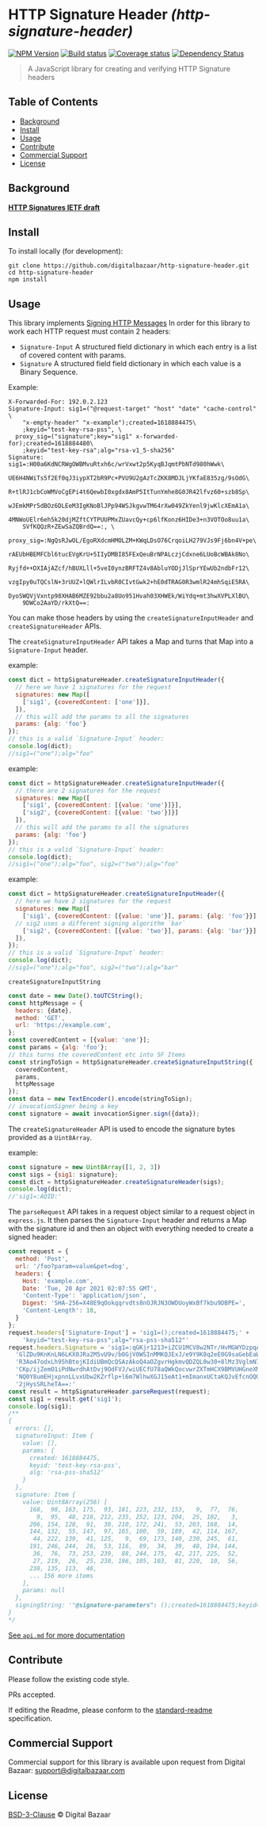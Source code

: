# HTTP Signature Header _(http-signature-header)_

[![NPM Version](https://img.shields.io/npm/v/http-signature-header.svg)](https://npm.im/http-signature-header)
[![Build status](https://img.shields.io/github/workflow/status/digitalbazaar/http-signature-header/Node.js%20CI)](https://github.com/digitalbazaar/http-signature-header/actions?query=workflow%3A%22Node.js+CI%22)
[![Coverage status](https://img.shields.io/codecov/c/github/digitalbazaar/http-signature-header)](https://codecov.io/gh/digitalbazaar/http-signature-header)
[![Dependency Status](https://img.shields.io/david/digitalbazaar/http-signature-header.svg)](https://david-dm.org/digitalbazaar/http-signature-header)

> A JavaScript library for creating and verifying HTTP Signature headers

## Table of Contents

- [Background](#background)
- [Install](#install)
- [Usage](#usage)
- [Contribute](#contribute)
- [Commercial Support](#commercial-support)
- [License](#license)

## Background

**[HTTP Signatures IETF draft](https://tools.ietf.org/html/draft-cavage-http-signatures)**

## Install

To install locally (for development):

```
git clone https://github.com/digitalbazaar/http-signature-header.git
cd http-signature-header
npm install
```

## Usage

This library implements [Signing HTTP Messages](https://www.ietf.org/archive/id/draft-ietf-httpbis-message-signatures-04.html)
In order for this library to work each HTTP request must contain 2 headers:

- `Signature-Input` A structured field dictionary in which each entry is a list of covered content with params.
- `Signature` A structured field field dictionary in which each value is a Binary Sequence.


Example: 
```
X-Forwarded-For: 192.0.2.123
Signature-Input: sig1=("@request-target" "host" "date" "cache-control" \
    "x-empty-header" "x-example");created=1618884475\
    ;keyid="test-key-rsa-pss", \
  proxy_sig=("signature";key="sig1" x-forwarded-for);created=1618884480\
    ;keyid="test-key-rsa";alg="rsa-v1_5-sha256"
Signature: sig1=:H00a6KdNCRWgOWBMvuRtxh6c/wrVxwt2p5KyqBJqmtPbNTd980hWwk\
    UE6H4NWiTs5f2Ef0qJ3iypXT2bR9Pc+PVU9U2gAzTcZKK8MDJLjYKfaE835zg/9sOdG\
    R+tlRJ1cbCoWMVoCgEPi4t6QewbI0xgdx8AmP5ItTunYmhe8G0JR42lfvz60+szb8Sp\
    wJEmkMPr5dBOz6DLEeM3IgKNoBlJPp94WSJkgvwTM64rXw049ZkYenl9jwKlcXEmA1a\
    4MNWoUElr6eh5k20djMZftCYTPUUPMxZUavcQy+cp6lfKonz6HIDe3+n3VOTOo8uu1a\
    SVfKQQzR+ZEwSaZQBrdQ==:, \
  proxy_sig=:NgQsRJwOL/EgoRXdcmHMOLZM+KWqLDsO76CrqoiLH279VJs9Fj6bn4V+pe\
    rAEUbHBEMFCbl6tucEVgKrU+5IIyDMBI85FExQeuBrNPALczjCdxne6LUoBcWBAk8No\
    Ryjfd++DXIAjAZcf/hBUXLll+5veI0ynzBRFTZ4v8AbluYODjJlSprYEwUb2ndbFr12\
    vzgIpy0uTQCslN+3rUUZ+lQWlrILvbR0CIvtGwk2+hE0dTRAG0R3wmlR24mhSqiE5RA\
    DyoSWQVjVxntp98XHAB6MZE92bbu2a8Uo951Hvah03XHWEk/WiYdq+mt3hwXVPLXlBU\
    9DWCo2AaYD/rkXtQ==:
```

You can make those headers by using the `createSignatureInputHeader` and `createSignatureHeader` APIs.

The `createSignatureInputHeader` API takes a Map and turns that Map into a `Signature-Input` header.

example: 
```js
const dict = httpSignatureHeader.createSignatureInputHeader({
  // here we have 1 signatures for the request
  signatures: new Map([
    ['sig1', {coveredContent: ['one']}],
  ]),
  // this will add the params to all the signatures
  params: {alg: 'foo'}
});
// this is a valid `Signature-Input` header:
console.log(dict);
//sig1=("one");alg="foo"
```

example: 
```js
const dict = httpSignatureHeader.createSignatureInputHeader({
  // there are 2 signatures for the request
  signatures: new Map([
    ['sig1', {coveredContent: [{value: 'one'}]}],
    ['sig2', {coveredContent: [{value: 'two'}]}]
  ]),
  // this will add the params to all the signatures
  params: {alg: 'foo'}
});
// this is a valid `Signature-Input` header:
console.log(dict);
//sig1=("one");alg="foo", sig2=("two");alg="foo"
```
example: 
```js
const dict = httpSignatureHeader.createSignatureInputHeader({
  // here we have 2 signatures for the request
  signatures: new Map([
    ['sig1', {coveredContent: [{value: 'one'}], params: {alg: 'foo'}}],
  // sig2 uses a different signing algorithm `bar`
    ['sig2', {coveredContent: [{value: 'two'}], params: {alg: 'bar'}}]
  ]),
});
// this is a valid `Signature-Input` header:
console.log(dict);
//sig1=("one");alg="foo", sig2=("two");alg="bar"
```

`createSignatureInputString`

```js
const date = new Date().toUTCString();
const httpMessage = {
  headers: {date},
  method: 'GET',
  url: 'https://example.com',
};
const coveredContent = [{value: 'one'}];
const params = {alg: 'foo'};
// this turns the coveredContent etc into SF Items
const stringToSign = httpSignatureHeader.createSignatureInputString({
  coveredContent,
  params,
  httpMessage
});
const data = new TextEncoder().encode(stringToSign);
// invocationSigner being a key
const signature = await invocationSigner.sign({data});
```

The `createSignatureHeader` API is used to encode the signature bytes provided as a `Uint8Array`.

example: 
```js
const signature = new Uint8Array([1, 2, 3])
const sigs = {sig1: signature};
const dict = httpSignatureHeader.createSignatureHeader(sigs);
console.log(dict);
//'sig1=:AQID:'
```


The `parseRequest` API takes in a request object similar to a request object in `express.js`. 
It then parses the `Signature-Input` header and returns
a Map with the signature id and then an object with everything needed to create a signed header:
```js
const request = {
  method: 'Post',
  url: '/foo?param=value&pet=dog',
  headers: {
    Host: 'example.com',
    Date: 'Tue, 20 Apr 2021 02:07:55 GMT',
    'Content-Type': 'application/json',
    Digest: 'SHA-256=X48E9qOokqqrvdts8nOJRJN3OWDUoyWxBf7kbu9DBPE=',
    'Content-Length': 18,
  }
};
request.headers['Signature-Input'] = 'sig1=();created=1618884475;' +
    'keyid="test-key-rsa-pss";alg="rsa-pss-sha512"'
request.headers.Signature = 'sig1=:qGKjr1213+iZCU1MCV8w2NTr/HvMGWYDzpqAWx7SrPE1y6gOkIQ3k2' +
  'GlZDu9KnKnLN6LKX0JRa2M5vU9v/b0GjV0WSInMMKQJExJ/e9Y9K8q2eE0G9saGebEaWd' +
  'R3Ao47odxLh95hBtejKIdiUBmQcQSAzAkoQ4aOZgvrHgkmvQDZQL0w30+8lMz3VglmN73' +
  'CKp/ijZemO1iPdNwrdhAtDvj9OdFVJ/wiUECfU78aQWkQocvwrZXTmHCX9BMVUHGneXMY' +
  'NQ0Y8umEHjxpnnLLvxUbw2KZrflp+l6m7WlhwXGJ15eAt1+mImanxUCtaKQJvEfcnOQ0S' +
  '2jHysSRLheTA==:'
const result = httpSignatureHeader.parseRequest(request);
const sig1 = result.get('sig1');
console.log(sig1);
/**
{
  errors: [],
  signatureInput: Item {
    value: [],
    params: {
      created: 1618884475,
      keyid: 'test-key-rsa-pss',
      alg: 'rsa-pss-sha512'
    }
  },
  signature: Item {
    value: Uint8Array(256) [
      168,  98, 163, 175,  93, 181, 223, 232, 153,   9,  77,  76,
        9,  95,  48, 216, 212, 235, 252, 123, 204,  25, 102,   3,
      206, 154, 128,  91,  30, 210, 172, 241,  53, 203, 168,  14,
      144, 132,  55, 147,  97, 165, 100,  59, 189,  42, 114, 167,
       44, 222, 139,  41, 125,   9,  69, 173, 140, 230, 245,  61,
      191, 246, 244,  26,  53, 116,  89,  34,  39,  48, 194, 144,
       36,  76,  73, 253, 239,  88, 244, 175,  42, 217, 225,  52,
       27, 219,  26,  25, 230, 196, 105, 103,  81, 220,  10,  56,
      238, 135, 113,  46,
      ... 156 more items
    ],
    params: null
  },
  signingString: '"@signature-parameters": ();created=1618884475;keyid="test-key-rsa-pss";alg="rsa-pss-sha512"'                                                                                                       
}
*/
```

[See `api.md` for more documentation](https://github.com/digitalbazaar/http-signature-header/blob/master/api.md)

## Contribute

Please follow the existing code style.

PRs accepted.

If editing the Readme, please conform to the
[standard-readme](https://github.com/RichardLitt/standard-readme) specification.

## Commercial Support

Commercial support for this library is available upon request from
Digital Bazaar: support@digitalbazaar.com

## License

[BSD-3-Clause](LICENSE.md) © Digital Bazaar

